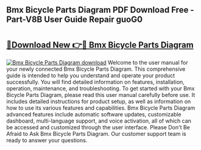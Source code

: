 ## Bmx Bicycle Parts Diagram PDF Download Free - Part-V8B User Guide Repair guoG0

# <h2><a href="http://dfkme2.blite.top/?on=Bmx+Bicycle+Parts+Diagram">🔗Download New 👉🔴 Bmx Bicycle Parts Diagram</a></h2>

[![Bmx Bicycle Parts Diagram download](https://i.imgur.com/lujVjoI.png)](http://dfkme2.blite.top/?on=Bmx+Bicycle+Parts+Diagram)
Welcome to the user manual for your newly connected Bmx Bicycle Parts Diagram. This comprehensive guide is intended to help you understand and operate your product successfully. You will find detailed information on features, installation, operation, maintenance, and troubleshooting. To get started with your Bmx Bicycle Parts Diagram, please read this user manual carefully before use. It includes detailed instructions for product setup, as well as information on how to use its various features and capabilities. Bmx Bicycle Parts Diagram advanced features include automatic software updates, customizable dashboard, multi-language support, and voice activation, all of which can be accessed and customized through the user interface. Please Don't Be Afraid to Ask Bmx Bicycle Parts Diagram. Our customer support team is ready to answer your questions.
